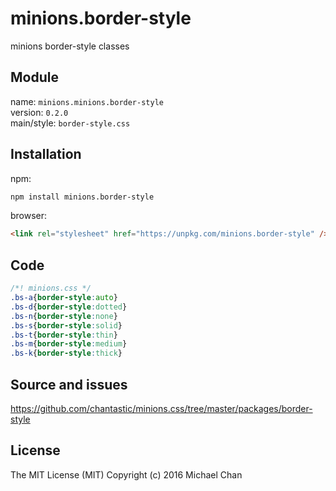 # minions.border-style
minions border-style classes

## Module
name: `minions.minions.border-style`  
version: `0.2.0`  
main/style: `border-style.css`  

## Installation
npm:
```bash
npm install minions.border-style
```

browser:
```html
<link rel="stylesheet" href="https://unpkg.com/minions.border-style" />
```

## Code
```css
/*! minions.css */
.bs-a{border-style:auto}
.bs-d{border-style:dotted}
.bs-n{border-style:none}
.bs-s{border-style:solid}
.bs-t{border-style:thin}
.bs-m{border-style:medium}
.bs-k{border-style:thick}

```

## Source and issues

https://github.com/chantastic/minions.css/tree/master/packages/border-style

## License

The MIT License (MIT)
Copyright (c) 2016 Michael Chan